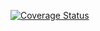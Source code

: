 [![Coverage Status](https://coveralls.io/repos/github/Fedorusita/lab-05/badge.svg?branch=main)](https://coveralls.io/github/Fedorusita/lab-05?branch=main)
